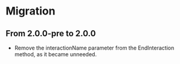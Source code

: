 # Migration

## From 2.0.0-pre to 2.0.0

- Remove the interactionName parameter from the EndInteraction method, as it became unneeded.
